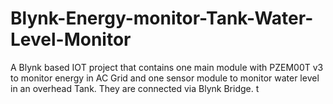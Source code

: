 # Blynk-Energy-monitor-Tank-Water-Level-Monitor
A Blynk based IOT project that contains one main module with PZEM00T v3 to monitor energy in AC Grid and one sensor module to monitor water level in an overhead Tank. They are connected via Blynk Bridge. t
